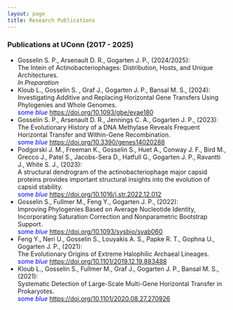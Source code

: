 ```yaml
---
layout: page
title: Research Publications
---
```


### Publications at UConn (2017 - 2025)

 - Gosselin S. P., Arsenault D. R., Gogarten J. P., (2024/2025):  
 The Intein of Actinobacteriophages: Distribution, Hosts, and Unique Architectures.  
 *In Preparation*
 - Kloub L., Gosselin S. , Graf J., Gogarten J. P., Bansal M. S., (2024):  
  Investigating Additive and Replacing Horizontal Gene Transfers Using Phylogenies and Whole Genomes.  
  <span style="color:blue">some *blue* https://doi.org/10.1093/gbe/evae180 </span>
 - Gosselin S. P., Arsenault D. R., Jennings C. A., Gogarten J. P., (2023):  
 The Evolutionary History of a DNA Methylase Reveals Frequent Horizontal Transfer and Within-Gene Recombination.   
 <span style="color:blue">some *blue* https://doi.org/10.3390/genes14020288 </span> 
 - Podgorski J. M., Freeman K., Gosselin S., Huet A., Conway J. F., Bird M., Grecco J., Patel S., Jacobs-Sera D., Hatfull G., Gogarten J. P., Ravantti J., White S. J., (2023):  
 A structural dendrogram of the actinobacteriophage major capsid proteins provides important structural insights into the evolution of capsid stability.   
 <span style="color:blue">some *blue* https://doi.org/10.1016/j.str.2022.12.012 </span>
 - Gosselin S., Fullmer M., Feng Y., Gogarten J. P., (2022):  
 Improving Phylogenies Based on Average Nucleotide Identity, Incorporating Saturation Correction and Nonparametric Bootstrap Support.  
 <span style="color:blue">some *blue*  https://doi.org/10.1093/sysbio/syab060 </span>
 - Feng Y., Neri U., Gosselin S., Louyakis A. S., Papke R. T., Gophna U., Gogarten J. P., (2021):  
 The Evolutionary Origins of Extreme Halophilic Archaeal Lineages.  
 <span style="color:blue">some *blue* https://doi.org/10.1101/2019.12.19.883488 </span> 
 - Kloub L., Gosselin S., Fullmer M., Graf J., Gogarten J. P., Bansal M. S., (2021):  
 Systematic Detection of Large-Scale Multi-Gene Horizontal Transfer in Prokaryotes.  
 <span style="color:blue">some *blue* https://doi.org/10.1101/2020.08.27.270926</span> 
